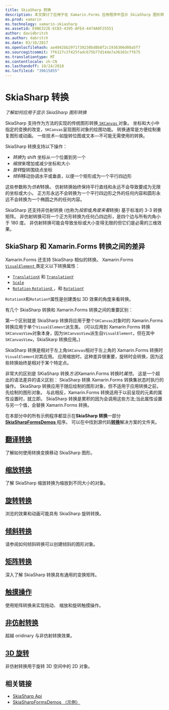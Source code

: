 ```yaml
---
title: SkiaSharp 转换
description: 本文探讨了应用于在 Xamarin.Forms 应用程序中显示 SkiaSharp 图形转换，并演示此示例代码。
ms.prod: xamarin
ms.technology: xamarin-skiasharp
ms.assetid: E9BE322E-ECB3-4395-AFE4-4474A0F25551
author: davidbritch
ms.author: dabritch
ms.date: 03/10/2017
ms.openlocfilehash: aa4042bb2971739238bd8b8f2c1936306d08a5f7
ms.sourcegitcommit: 7f6127c2f425fadc675b77d14de7a36103cff675
ms.translationtype: MT
ms.contentlocale: zh-CN
ms.lasthandoff: 10/24/2018
ms.locfileid: "39615855"
---
```

# <a name="skiasharp-transforms"></a>SkiaSharp 转换

_了解如何应用于显示 SkiaSharp 图形转换_

SkiaSharp 支持作为方法的实现的传统图形转换[ `SKCanvas` ](xref:SkiaSharp.SKCanvas)对象。 坐标和大小中指定的变换的改变，`SKCanvas`呈现图形对象的绘图功能。 转换通常是方便绘制重复图形或动画。 一些技术&mdash;如旋转位图或文本&mdash;不可能无需使用的转换。

SkiaSharp 转换支持以下操作：

- *转换*为 shift 坐标从一个位置到另一个
- *缩放*来增加或减少坐标和大小
- *旋转*旋转围绕点坐标
- *倾斜*移动协调水平或垂直，以便一个矩形成为一个平行四边形

这些参数称为*仿射*转换。 仿射转换始终保持平行直线和永远不会导致要成为无限的坐标或大小。 正方形永远不会转换为一个平行四边形之外的任何内容和圆形永远不会转换为一个椭圆之外的任何内容。

SkiaSharp 还支持非仿射转换 (也称为*投影*或*角度来看*转换) 基于标准的 3-3 转换矩阵。 非仿射转换可将一个正方形转换为任何凸四边形，是四个边与所有内角小于 180 度。 非仿射转换可能会导致坐标或大小变得无限的但它们是必需的三维效果。

## <a name="differences-between-skiasharp-and-xamarinforms-transforms"></a>SkiaSharp 和 Xamarin.Forms 转换之间的差异

Xamarin.Forms 还支持 SkiaSharp 相似的转换。 Xamarin.Forms [ `VisualElement` ](xref:Xamarin.Forms.VisualElement)类定义以下转换属性：

- [`TranslationX`](xref:Xamarin.Forms.VisualElement.TranslationX) 和 [`TranslationY`](xref:Xamarin.Forms.VisualElement.TranslationY)
- [`Scale`](xref:Xamarin.Forms.VisualElement.Scale)
- [`Rotation`](xref:Xamarin.Forms.VisualElement.Rotation)[ `RotationX` ](xref:Xamarin.Forms.VisualElement.RotationX)，和 [`RotationY`](xref:Xamarin.Forms.VisualElement.RotationY)

`RotationX`和`RotationY`属性是创建类似 3D 效果的角度来看转换。

有几个 SkiaSharp 转换和 Xamarin.Forms 转换之间的重要区别：

第一个区别就是 SkiaSharp 转换将应用于整个`SKCanvas`对象时的 Xamarin.Forms 转换应用于单个`VisualElement`派生类。 (可以应用到 Xamarin.Forms 转换`SKCanvasView`对象本身，因为`SKCanvasView`派生自`VisualElement`，但在其中`SKCanvasView`，SkiaSkarp 转换应用。)

SkiaSharp 转换是相对于左上角`SKCanvas`相对于左上角的 Xamarin.Forms 转换时`VisualElement`对其应用。 应用缩放时，这种差异很重要，旋转时会转换，因为这些转换始终是相对于某个特定点。

非常大的区别是 SKiaSharp 转换*方法*Xamarin.Forms 转换时*属性*。 这是一个超出的语法差异的语义区别： SkiaSharp 转换 Xamarin.Forms 转换集状态时执行的操作。 SkiaSharp 转换应用于随后绘制的图形对象，但不适用于应用转换之前，先绘制的图形对象。 与此相反，Xamarin.Forms 转换适用于以前呈现的元素的属性设置时，就立即。 SkiaSharp 转换是累积的因为会调用这些方法;当此属性设置与另一个值，会替换 Xamarin.Forms 转换。

在本部分中的所有示例程序都显示在**SkiaSharp 转换**一部分[ **SkiaSharpFormsDemos** ](https://developer.xamarin.com/samples/xamarin-forms/SkiaSharpForms/Demos/)程序。 可以在中找到源代码[**转换**](https://github.com/xamarin/xamarin-forms-samples/tree/master/SkiaSharpForms/Demos/Demos/SkiaSharpFormsDemos/Transforms)解决方案的文件夹。

## <a name="the-translate-transformtranslatemd"></a>[翻译转换](translate.md)

了解如何使用转换变换移动 SkiaSharp 图形。

## <a name="the-scale-transformscalemd"></a>[缩放转换](scale.md)

了解 SkiaSharp 缩放转换为缩放到不同大小的对象。

## <a name="the-rotate-transformrotatemd"></a>[旋转转换](rotate.md)

浏览的效果和动画可能具有 SkiaSharp 旋转转换。

## <a name="the-skew-transformskewmd"></a>[倾斜转换](skew.md)

请参阅如何倾斜转换可以创建倾斜的图形对象。

## <a name="matrix-transformsmatrixmd"></a>[矩阵转换](matrix.md)

深入了解 SkiaSharp 转换具有通用的变换矩阵。

## <a name="touch-manipulationstouchmd"></a>[触摸操作](touch.md)

使用矩阵转换来实现拖动、 缩放和旋转触摸操作。

## <a name="non-affine-transformsnon-affinemd"></a>[非仿射转换](non-affine.md)

超越 oridinary 与非仿射转换效果。

## <a name="3d-rotation3d-rotationmd"></a>[3D 旋转](3d-rotation.md)

非仿射转换用于旋转 3D 空间中的 2D 对象。


## <a name="related-links"></a>相关链接

- [SkiaSharp Api](https://docs.microsoft.com/dotnet/api/skiasharp)
- [SkiaSharpFormsDemos （示例）](https://developer.xamarin.com/samples/xamarin-forms/SkiaSharpForms/Demos/)
